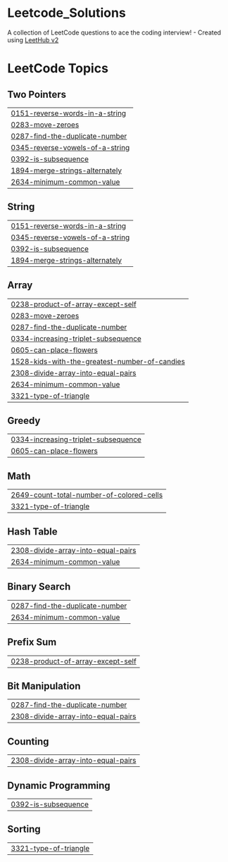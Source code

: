 # Leetcode_Solutions
A collection of LeetCode questions to ace the coding interview! - Created using [LeetHub v2](https://github.com/arunbhardwaj/LeetHub-2.0)

<!---LeetCode Topics Start-->
# LeetCode Topics
## Two Pointers
|  |
| ------- |
| [0151-reverse-words-in-a-string](https://github.com/vartika20/Leetcode_Solutions/tree/master/0151-reverse-words-in-a-string) |
| [0283-move-zeroes](https://github.com/vartika20/Leetcode_Solutions/tree/master/0283-move-zeroes) |
| [0287-find-the-duplicate-number](https://github.com/vartika20/Leetcode_Solutions/tree/master/0287-find-the-duplicate-number) |
| [0345-reverse-vowels-of-a-string](https://github.com/vartika20/Leetcode_Solutions/tree/master/0345-reverse-vowels-of-a-string) |
| [0392-is-subsequence](https://github.com/vartika20/Leetcode_Solutions/tree/master/0392-is-subsequence) |
| [1894-merge-strings-alternately](https://github.com/vartika20/Leetcode_Solutions/tree/master/1894-merge-strings-alternately) |
| [2634-minimum-common-value](https://github.com/vartika20/Leetcode_Solutions/tree/master/2634-minimum-common-value) |
## String
|  |
| ------- |
| [0151-reverse-words-in-a-string](https://github.com/vartika20/Leetcode_Solutions/tree/master/0151-reverse-words-in-a-string) |
| [0345-reverse-vowels-of-a-string](https://github.com/vartika20/Leetcode_Solutions/tree/master/0345-reverse-vowels-of-a-string) |
| [0392-is-subsequence](https://github.com/vartika20/Leetcode_Solutions/tree/master/0392-is-subsequence) |
| [1894-merge-strings-alternately](https://github.com/vartika20/Leetcode_Solutions/tree/master/1894-merge-strings-alternately) |
## Array
|  |
| ------- |
| [0238-product-of-array-except-self](https://github.com/vartika20/Leetcode_Solutions/tree/master/0238-product-of-array-except-self) |
| [0283-move-zeroes](https://github.com/vartika20/Leetcode_Solutions/tree/master/0283-move-zeroes) |
| [0287-find-the-duplicate-number](https://github.com/vartika20/Leetcode_Solutions/tree/master/0287-find-the-duplicate-number) |
| [0334-increasing-triplet-subsequence](https://github.com/vartika20/Leetcode_Solutions/tree/master/0334-increasing-triplet-subsequence) |
| [0605-can-place-flowers](https://github.com/vartika20/Leetcode_Solutions/tree/master/0605-can-place-flowers) |
| [1528-kids-with-the-greatest-number-of-candies](https://github.com/vartika20/Leetcode_Solutions/tree/master/1528-kids-with-the-greatest-number-of-candies) |
| [2308-divide-array-into-equal-pairs](https://github.com/vartika20/Leetcode_Solutions/tree/master/2308-divide-array-into-equal-pairs) |
| [2634-minimum-common-value](https://github.com/vartika20/Leetcode_Solutions/tree/master/2634-minimum-common-value) |
| [3321-type-of-triangle](https://github.com/vartika20/Leetcode_Solutions/tree/master/3321-type-of-triangle) |
## Greedy
|  |
| ------- |
| [0334-increasing-triplet-subsequence](https://github.com/vartika20/Leetcode_Solutions/tree/master/0334-increasing-triplet-subsequence) |
| [0605-can-place-flowers](https://github.com/vartika20/Leetcode_Solutions/tree/master/0605-can-place-flowers) |
## Math
|  |
| ------- |
| [2649-count-total-number-of-colored-cells](https://github.com/vartika20/Leetcode_Solutions/tree/master/2649-count-total-number-of-colored-cells) |
| [3321-type-of-triangle](https://github.com/vartika20/Leetcode_Solutions/tree/master/3321-type-of-triangle) |
## Hash Table
|  |
| ------- |
| [2308-divide-array-into-equal-pairs](https://github.com/vartika20/Leetcode_Solutions/tree/master/2308-divide-array-into-equal-pairs) |
| [2634-minimum-common-value](https://github.com/vartika20/Leetcode_Solutions/tree/master/2634-minimum-common-value) |
## Binary Search
|  |
| ------- |
| [0287-find-the-duplicate-number](https://github.com/vartika20/Leetcode_Solutions/tree/master/0287-find-the-duplicate-number) |
| [2634-minimum-common-value](https://github.com/vartika20/Leetcode_Solutions/tree/master/2634-minimum-common-value) |
## Prefix Sum
|  |
| ------- |
| [0238-product-of-array-except-self](https://github.com/vartika20/Leetcode_Solutions/tree/master/0238-product-of-array-except-self) |
## Bit Manipulation
|  |
| ------- |
| [0287-find-the-duplicate-number](https://github.com/vartika20/Leetcode_Solutions/tree/master/0287-find-the-duplicate-number) |
| [2308-divide-array-into-equal-pairs](https://github.com/vartika20/Leetcode_Solutions/tree/master/2308-divide-array-into-equal-pairs) |
## Counting
|  |
| ------- |
| [2308-divide-array-into-equal-pairs](https://github.com/vartika20/Leetcode_Solutions/tree/master/2308-divide-array-into-equal-pairs) |
## Dynamic Programming
|  |
| ------- |
| [0392-is-subsequence](https://github.com/vartika20/Leetcode_Solutions/tree/master/0392-is-subsequence) |
## Sorting
|  |
| ------- |
| [3321-type-of-triangle](https://github.com/vartika20/Leetcode_Solutions/tree/master/3321-type-of-triangle) |
<!---LeetCode Topics End-->